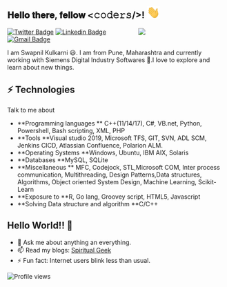 <h2> 𝐇𝐞𝐥𝐥𝐨 𝐭𝐡𝐞𝐫𝐞, 𝐟𝐞𝐥𝐥𝐨𝐰 <𝚌𝚘𝚍𝚎𝚛𝚜/>! <img src="https://raw.githubusercontent.com/ABSphreak/ABSphreak/master/gifs/Hi.gif" width="30px"></h2>

<img align='right' src='https://user-images.githubusercontent.com/5713670/87202985-820dcb80-c2b6-11ea-9f56-7ec461c497c3.gif' width='200"'>

[![Twitter Badge](https://img.shields.io/badge/-@swapnilkul-1ca0f1?style=flat-square&labelColor=1ca0f1&logo=twitter&logoColor=white&link=https://twitter.com/swapnilkul)](https://twitter.com/swapnilkul) [![Linkedin Badge](https://img.shields.io/badge/-swapnilkul-blue?style=flat-square&logo=Linkedin&logoColor=white&link=https://www.linkedin.com/in/swapnilkul/)](https://www.linkedin.com/in/swapnilkul/) 
[![Gmail Badge](https://img.shields.io/badge/-kulkarni.swapnil.v@gmail.com-c14438?style=flat-square&logo=Gmail&logoColor=white&link=mailto:kulkarni.swapnil.v@gmail.com)](mailto:kulkarni.swapnil.v@gmail.com)

I am Swapnil Kulkarni 😃. I am from Pune, Maharashtra and currently working with Siemens Digital Industry Softwares 🏫.I love to explore and learn about new things.

## ⚡ Technologies
Talk to me about
- **Programming languages ** C++(11/14/17), C#, VB.net, Python, Powershell, Bash scripting, XML, PHP
- **Tools​ **Visual studio 2019, Microsoft TFS, GIT, SVN, ADL SCM, Jenkins CICD, Atlassian Confluence, Polarion ALM.
- **Operating Systems **Windows, Ubuntu, IBM AIX, Solaris
- **Databases​ **MySQL, SQLite
- **Miscellaneous​ ** MFC, Codejock, STL,Microsoft COM, Inter process communication, Multithreading, Design Patterns,Data structures, Algorithms, Object oriented System Design, Machine Learning, Scikit-Learn
- **Exposure to​ **R, Go lang, Groovey script, HTML5, Javascript
- **Solving Data structure and algorithm **C/C++
## Hello World!! 🤔
- 💬 Ask me about anything an everything.
- 📫 Read my blogs: [Spiritual Geek](https://spiritual-geek.github.io/)
- ⚡ Fun fact: Internet users blink less than usual.

![Profile views](https://gpvc.arturio.dev/swapnilkul)
